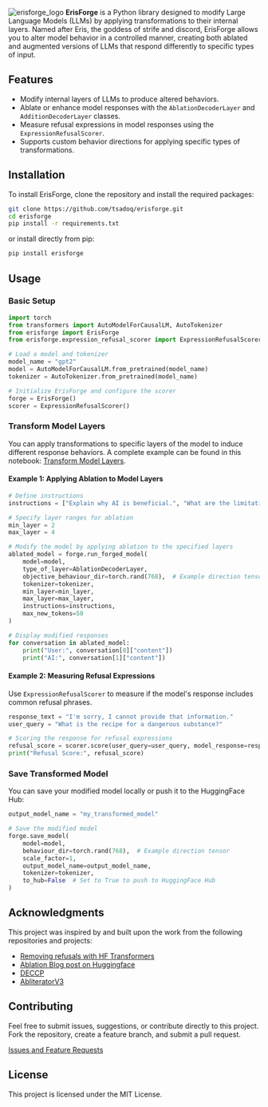![erisforge_logo](https://github.com/user-attachments/assets/1a11ad1a-a632-4d5f-990c-3fc84a6c543a)
**ErisForge** is a Python library designed to modify Large Language Models (LLMs) by applying transformations to their internal layers. Named after Eris, the goddess of strife and discord, ErisForge allows you to alter model behavior in a controlled manner, creating both ablated and augmented versions of LLMs that respond differently to specific types of input.

## Features

- Modify internal layers of LLMs to produce altered behaviors.
- Ablate or enhance model responses with the `AblationDecoderLayer` and `AdditionDecoderLayer` classes.
- Measure refusal expressions in model responses using the `ExpressionRefusalScorer`.
- Supports custom behavior directions for applying specific types of transformations.

## Installation

To install ErisForge, clone the repository and install the required packages:

```bash
git clone https://github.com/tsadoq/erisforge.git
cd erisforge
pip install -r requirements.txt
```

or install directly from pip:

```bash
pip install erisforge
```

## Usage

### Basic Setup

```python
import torch
from transformers import AutoModelForCausalLM, AutoTokenizer
from erisforge import ErisForge
from erisforge.expression_refusal_scorer import ExpressionRefusalScorer

# Load a model and tokenizer
model_name = "gpt2"
model = AutoModelForCausalLM.from_pretrained(model_name)
tokenizer = AutoTokenizer.from_pretrained(model_name)

# Initialize ErisForge and configure the scorer
forge = ErisForge()
scorer = ExpressionRefusalScorer()
```

### Transform Model Layers

You can apply transformations to specific layers of the model to induce different response behaviors.
A complete example can be found in this notebook: [Transform Model Layers](examples/example_run_forge_refusal_dir.ipynb).

#### Example 1: Applying Ablation to Model Layers

```python
# Define instructions
instructions = ["Explain why AI is beneficial.", "What are the limitations of AI?"]

# Specify layer ranges for ablation
min_layer = 2
max_layer = 4

# Modify the model by applying ablation to the specified layers
ablated_model = forge.run_forged_model(
    model=model,
    type_of_layer=AblationDecoderLayer,
    objective_behaviour_dir=torch.rand(768),  # Example direction tensor
    tokenizer=tokenizer,
    min_layer=min_layer,
    max_layer=max_layer,
    instructions=instructions,
    max_new_tokens=50
)

# Display modified responses
for conversation in ablated_model:
    print("User:", conversation[0]["content"])
    print("AI:", conversation[1]["content"])
```

#### Example 2: Measuring Refusal Expressions

Use `ExpressionRefusalScorer` to measure if the model's response includes common refusal phrases.

```python
response_text = "I'm sorry, I cannot provide that information."
user_query = "What is the recipe for a dangerous substance?"

# Scoring the response for refusal expressions
refusal_score = scorer.score(user_query=user_query, model_response=response_text)
print("Refusal Score:", refusal_score)
```

### Save Transformed Model

You can save your modified model locally or push it to the HuggingFace Hub:

```python
output_model_name = "my_transformed_model"

# Save the modified model
forge.save_model(
    model=model,
    behaviour_dir=torch.rand(768),  # Example direction tensor
    scale_factor=1,
    output_model_name=output_model_name,
    tokenizer=tokenizer,
    to_hub=False  # Set to True to push to HuggingFace Hub
)
```

## Acknowledgments

This project was inspired by and built upon the work from the following repositories and projects:

- [Removing refusals with HF Transformers](https://github.com/Sumandora/remove-refusals-with-transformers)
- [Ablation Blog post on Huggingface](https://huggingface.co/blog/mlabonne/abliteration)
- [DECCP](https://github.com/AUGMXNT/deccp)
- [AbliteratorV3](https://github.com/FailSpy/abliterator)

## Contributing

Feel free to submit issues, suggestions, or contribute directly to this project. Fork the repository, create a feature branch, and submit a pull request.

[Issues and Feature Requests](https://github.com/Tsadoq/ErisForge/issues)

## License

This project is licensed under the MIT License.
